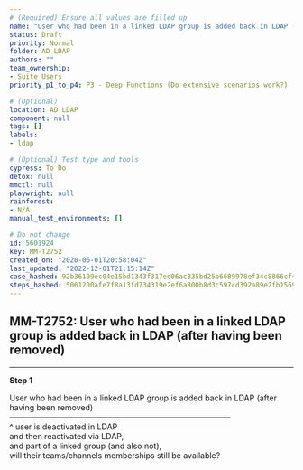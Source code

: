 ```yaml
---
# (Required) Ensure all values are filled up
name: "User who had been in a linked LDAP group is added back in LDAP (after having been removed)"
status: Draft
priority: Normal
folder: AD LDAP
authors: ""
team_ownership: 
- Suite Users
priority_p1_to_p4: P3 - Deep Functions (Do extensive scenarios work?)

# (Optional)
location: AD LDAP
component: null
tags: []
labels: 
- ldap

# (Optional) Test type and tools
cypress: To Do
detox: null
mmctl: null
playwright: null
rainforest: 
- N/A
manual_test_environments: []

# Do not change
id: 5601924
key: MM-T2752
created_on: "2020-06-01T20:58:04Z"
last_updated: "2022-12-01T21:15:14Z"
case_hashed: 92b36109ec04e15bd1343f317ee06ac835bd25b6689978ef34c8866cf463e55916312710894cfb5575b7a53adec636ee
steps_hashed: 5061200afe7f8a13fd734319e2ef6a800b8d3c597cd392a89e2fb1569b401f1385771704261f3a2246605237777dd24f
---
```


<!-- (Auto-generated) Based on frontmatter's "key" and "name" -->

## MM-T2752: User who had been in a linked LDAP group is added back in LDAP (after having been removed)

---

**Step 1**

User who had been in a linked LDAP group is added back in LDAP (after having been removed)\
————————————————————————————\
^ user is deactivated in LDAP\
and then reactivated via LDAP,\
and part of a linked group (and also not),\
will their teams/channels memberships still be available?
